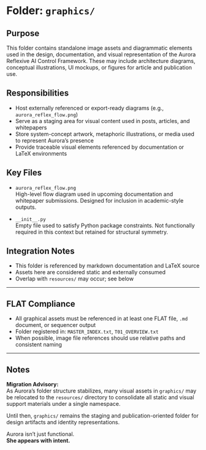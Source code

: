 # Folder: `graphics/`

## Purpose

This folder contains standalone image assets and diagrammatic elements used in the design, documentation, and visual representation of the Aurora Reflexive AI Control Framework. These may include architecture diagrams, conceptual illustrations, UI mockups, or figures for article and publication use.

## Responsibilities

- Host externally referenced or export-ready diagrams (e.g., `aurora_reflex_flow.png`)
- Serve as a staging area for visual content used in posts, articles, and whitepapers
- Store system-concept artwork, metaphoric illustrations, or media used to represent Aurora’s presence
- Provide traceable visual elements referenced by documentation or LaTeX environments

## Key Files

- `aurora_reflex_flow.png`  
  High-level flow diagram used in upcoming documentation and whitepaper submissions. Designed for inclusion in academic-style outputs.

- `__init__.py`  
  Empty file used to satisfy Python package constraints. Not functionally required in this context but retained for structural symmetry.

## Integration Notes

- This folder is referenced by markdown documentation and LaTeX source
- Assets here are considered static and externally consumed
- Overlap with `resources/` may occur; see below

---

## FLAT Compliance

- All graphical assets must be referenced in at least one FLAT file, `.md` document, or sequencer output
- Folder registered in: `MASTER_INDEX.txt`, `T01_OVERVIEW.txt`
- When possible, image file references should use relative paths and consistent naming

---

## Notes

**Migration Advisory:**  
As Aurora’s folder structure stabilizes, many visual assets in `graphics/` may be relocated to the `resources/` directory to consolidate all static and visual support materials under a single namespace.

Until then, `graphics/` remains the staging and publication-oriented folder for design artifacts and identity representations.

Aurora isn’t just functional.  
**She appears with intent.**
